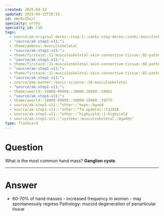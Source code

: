 ```yaml
---
created: 2025-04-13
updated: 2025-04-13T10:53
id: eWr8>{Ds/r
specialty: ortho
specialty_id: 110
tags:
  - source/ak-original-decks::step-1::zanki-step-decks::zanki-musculoskeletal::musculoskeletal-pathology
  - "source/ak-step1-v11:": 
  - theme/amboss::musculoskeletal
  - "source/ak-step1-v11:": 
  - theme/firstaid::11-musculoskeletal-skin-connective-tissue::02-pathology::02-wrist-&-hand-injuries::ganglion-cyst
  - "source/ak-step1-v11:": 
  - theme/firstaid::11-musculoskeletal-skin-connective-tissue::02-pathology::05-common-msk-conditions
  - "source/ak-step1-v11:": 
  - theme/firstaid::11-musculoskeletal-skin-connective-tissue::02-pathology::05-common-msk-conditions::ganglion-cyst
  - "source/ak-step1-v11:": 
  - source/ome-banner::basic-science::10-musculoskeletal
  - "source/ak-step1-v11:": 
  - theme/uworld::10000-99999::18000-18999::18661
  - "source/ak-step1-v11:": 
  - theme/uworld::10000-99999::19000-19999::19775
  - source/ak-step1-v11::^other::^expn::bgadd
  - source/ak-step1-v11::^other::^fa-updates::fa2018
  - source/ak-step1-v11::^other::^highyield::1-highyield
  - source/ak-step1-v11::^systems::musculoskeletal::bgadds"
type: flashcard
---
```


# Question
What is the most common hand mass?   **Ganglion cysts**

---

# Answer
- 60-70% of hand masses  - increased frequency in women - may spontaneously regress Pathology: mucoid degeneration of periarticular tissue